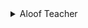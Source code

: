 <details>
<summary>Aloof Teacher</summary>
  
| Dice | Ability |
|------|---------|
| D20  | Flight  |
| D12  | Brains  |
| D10  | Grit    |
| D8   | Charm   |
| D6   | Brawn   |
| D4   | Fight   |

| Attribute | Description |
|---|---|
| Ages | Faculty |
| Likely Strengths | Cool under pressure, easygoing, lucky, gifted |
| Likely Flaws | Clumsy, Conspicuous, Blunt |

**Questions**

   * How much of your aloof persona is sincere and how much is affected?
   * Who do you feel a real connection with and do they know?

</details>
